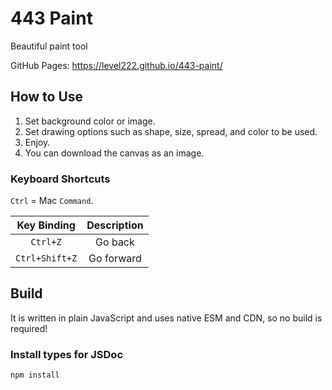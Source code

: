 # 443 Paint

Beautiful paint tool

GitHub Pages: <https://level222.github.io/443-paint/>

## How to Use

1. Set background color or image.
2. Set drawing options such as shape, size, spread, and color to be used.
3. Enjoy.
5. You can download the canvas as an image.

### Keyboard Shortcuts

`Ctrl` = Mac `Command`.

|  Key Binding   | Description |
| :------------: | :---------: |
|    `Ctrl+Z`    |   Go back   |
| `Ctrl+Shift+Z` | Go forward  |

## Build

It is written in plain JavaScript and uses native ESM and CDN, so no build is required!

### Install types for JSDoc

`npm install`
